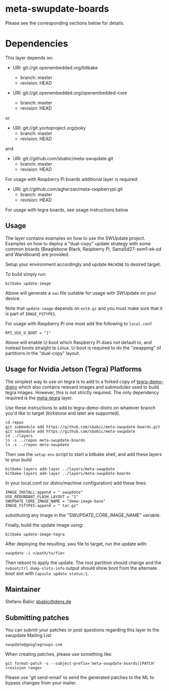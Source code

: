 # meta-swupdate-boards

Please see the corresponding sections below for details.

Dependencies
============

This layer depends on:

* URI: git://git.openembedded.org/bitbake
  * branch: master
  * revision: HEAD

* URI: git://git.openembedded.org/openembedded-core
  * branch: master
  * revision: HEAD

or

* URI: git://git.yoctoproject.org/poky
  * branch: master
  * revision: HEAD

and

* URI: git://github.com/sbabic/meta-swupdate.git
  * branch: master
  * revision: HEAD

For usage with Raspberry Pi boards additional layer is required:

* URI: git://github.com/agherzan/meta-raspberrypi.git
  * branch: master
  * revision: HEAD

For usage with tegra boards, see usage instructions below

Usage
-----

The layer contains examples on how to use the SWUpdate project. Examples
on how to deploy a "dual-copy" update strategy with some common boards
(Beaglebone Black, Raspberry Pi, Sama5d27-som1-ek-sd and Wandboard) are
provided.

Setup your environment accordingly and update `MACHINE` to desired target.

To build simply run:

	bitbake update-image

Above will generate a `swu` file suitable for usage with SWUpdate on
your device.

Note that `update-image` depends on `ext4.gz` and you must make sure
that it is part of `IMAGE_FSTYPES`.

For usage with Raspberry Pi one must add the following to `local.conf`

	RPI_USE_U_BOOT = "1"

Above will enable U-boot which Raspberry Pi does not default to, and
instead boots straight to Linux. U-boot is required to do the "swapping"
of partitions in the "dual-copy" layout.

Usage for Nvidia Jetson (Tegra) Platforms
------

The simplest way to use on tegra is to add to a forked copy of
[tegra-demo-distro](https://github.com/OE4T/tegra-demo-distro) which
also contains relevant images and submodules used to build tegra images.
However, this is not strictly required.  The only dependency required
is the [meta-tegra](https://github.com/OE4T/meta-tegra) layer.

Use these instructions to add to tegra-demo-distro on whatever
branch you'd like to target (kirkstone and later are supported).

```
cd repos
git submodule add https://github.com/sbabic/meta-swupdate-boards.git
git submodule add https://github.com/sbabic/meta-swupdate
cd ../layers
ln -s ../repos meta-swupdate-boards
ln -s ../repos meta-swupdate
```

Then use the `setup-env` script to start a bitbake shell, and add
these layers to your build
```
bitbake-layers add-layer ../layers/meta-swupdate
bitbake-layers add-layer ../layers/meta-swupdate-boards
```

In your local.conf (or distro/machine configuration) add
these lines:
```
IMAGE_INSTALL:append = " swupdate"
USE_REDUNDANT_FLASH_LAYOUT = "1"
SWUPDATE_CORE_IMAGE_NAME = "demo-image-base"
IMAGE_FSTYPES:append = " tar.gz"
```
substituting any image in the "SWUPDATE_CORE_IMAGE_NAME" variable.

Finally, build the update image using:
```
bitbake update-image-tegra
```

After deploying the resulting .swu file to target, run the
update with:
```
swupdate -i </path/to/fie>
```
Then reboot to apply the update.  The root partition should change
and the `nvbootctrl dump-slots-info` output should show boot
from the alternate boot slot with `Capsule update status:1`.

Maintainer
----------

Stefano Babic <sbabic@denx.de>

Submitting patches
------------------

You can submit your patches or post questions regarding
this layer to the swupdate Mailing List:

	swupdate@googlegroups.com

When creating patches, please use something like:

    git format-patch -s --subject-prefix='meta-swupdate-boards][PATCH' <revision range>

Please use 'git send-email' to send the generated patches to the ML
to bypass changes from your mailer.
